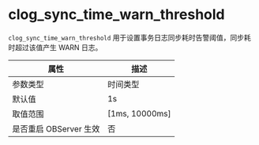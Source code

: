 clog_sync_time_warn_threshold 
==================================================

`clog_sync_time_warn_threshold` 用于设置事务日志同步耗时告警阈值，同步耗时超过该值产生 WARN 日志。


|      **属性**      |      **描述**      |
|------------------|------------------|
| 参数类型             | 时间类型             |
| 默认值              | 1s         |
| 取值范围             | \[1ms, 10000ms\] |
| 是否重启 OBServer 生效 | 否                |



